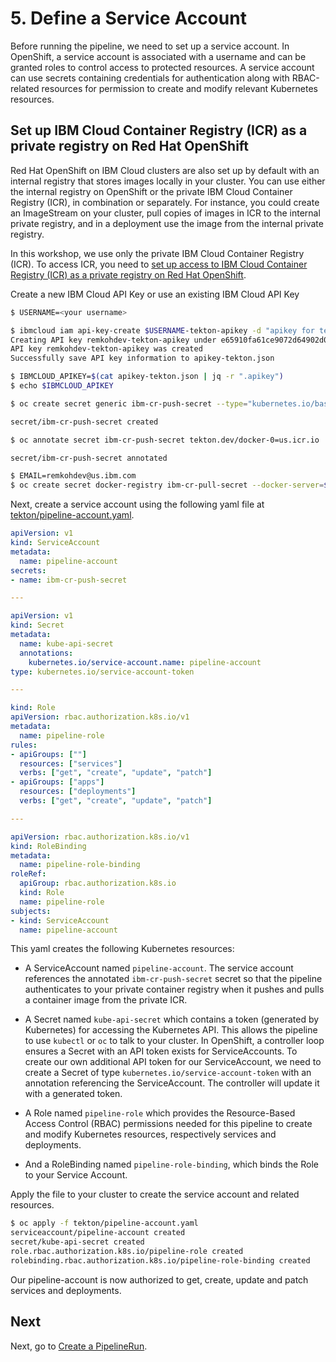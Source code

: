 # 5. Define a Service Account

Before running the pipeline, we need to set up a service account. In OpenShift, a service account is associated with a username and can be granted roles to control access to protected resources. A service account can use secrets containing credentials for authentication along with RBAC-related resources for permission to create and modify relevant Kubernetes resources.

## Set up IBM Cloud Container Registry (ICR) as a private registry on Red Hat OpenShift

Red Hat OpenShift on IBM Cloud clusters are also set up by default with an internal registry that stores images locally in your cluster. You can use either the internal registry on OpenShift or the private IBM Cloud Container Registry (ICR), in combination or separately. For instance, you could create an ImageStream on your cluster, pull copies of images in ICR to the internal private registry, and in a deployment use the image from the internal private registry.

In this workshop, we use only the private IBM Cloud Container Registry (ICR). To access ICR, you need to [set up access to IBM Cloud Container Registry (ICR) as a private registry on Red Hat OpenShift](https://cloud.ibm.com/docs/Registry?topic=Registry-registry_rhos).

Create a new IBM Cloud API Key or use an existing IBM Cloud API Key

```bash
$ USERNAME=<your username>

$ ibmcloud iam api-key-create $USERNAME-tekton-apikey -d "apikey for tekton task in openshift" --file apikey-tekton.json
Creating API key remkohdev-tekton-apikey under e65910fa61ce9072d64902d03f3d4774 as remkohdev@us.ibm.com...OK
API key remkohdev-tekton-apikey was created
Successfully save API key information to apikey-tekton.json

$ IBMCLOUD_APIKEY=$(cat apikey-tekton.json | jq -r ".apikey")
$ echo $IBMCLOUD_APIKEY

$ oc create secret generic ibm-cr-push-secret --type="kubernetes.io/basic-auth" --from-literal=username=iamapikey --from-literal=password=$IBMCLOUD_APIKEY

secret/ibm-cr-push-secret created

$ oc annotate secret ibm-cr-push-secret tekton.dev/docker-0=us.icr.io

secret/ibm-cr-push-secret annotated

$ EMAIL=remkohdev@us.ibm.com
$ oc create secret docker-registry ibm-cr-pull-secret --docker-server=$REGISTRY_ROUTE --docker-username=iamapikey --docker-password=$IBMCLOUD_APIKEY --docker-email=$EMAIL
```

Next, create a service account using the following yaml file at [tekton/pipeline-account.yaml](https://github.com/IBM/tekton-tutorial-openshift/blob/master/tekton/pipeline-account.yaml).

```yaml
apiVersion: v1
kind: ServiceAccount
metadata:
  name: pipeline-account
secrets:
- name: ibm-cr-push-secret

---

apiVersion: v1
kind: Secret
metadata:
  name: kube-api-secret
  annotations:
    kubernetes.io/service-account.name: pipeline-account
type: kubernetes.io/service-account-token

---

kind: Role
apiVersion: rbac.authorization.k8s.io/v1
metadata:
  name: pipeline-role
rules:
- apiGroups: [""]
  resources: ["services"]
  verbs: ["get", "create", "update", "patch"]
- apiGroups: ["apps"]
  resources: ["deployments"]
  verbs: ["get", "create", "update", "patch"]

---

apiVersion: rbac.authorization.k8s.io/v1
kind: RoleBinding
metadata:
  name: pipeline-role-binding
roleRef:
  apiGroup: rbac.authorization.k8s.io
  kind: Role
  name: pipeline-role
subjects:
- kind: ServiceAccount
  name: pipeline-account
```

This yaml creates the following Kubernetes resources:

* A ServiceAccount named `pipeline-account`. The service account references the annotated `ibm-cr-push-secret` secret so that the pipeline authenticates to your private container registry when it pushes and pulls a container image from the private ICR.

* A Secret named `kube-api-secret` which contains a token (generated by Kubernetes) for accessing the Kubernetes API. This allows the pipeline to use `kubectl` or `oc` to talk to your cluster. In OpenShift, a controller loop ensures a Secret with an API token exists for ServiceAccounts. To create our own additional API token for our ServiceAccount, we need to create a Secret of type `kubernetes.io/service-account-token` with an annotation referencing the ServiceAccount. The controller will update it with a generated token.

* A Role named `pipeline-role` which provides the Resource-Based Access Control (RBAC) permissions needed for this pipeline to create and modify Kubernetes resources, respectively services and deployments.

* And a RoleBinding named `pipeline-role-binding`, which binds the Role to your Service Account.

Apply the file to your cluster to create the service account and related resources.

```bash
$ oc apply -f tekton/pipeline-account.yaml
serviceaccount/pipeline-account created
secret/kube-api-secret created
role.rbac.authorization.k8s.io/pipeline-role created
rolebinding.rbac.authorization.k8s.io/pipeline-role-binding created
```

Our pipeline-account is now authorized to get, create, update and patch services and deployments.

## Next

Next, go to [Create a PipelineRun](6_create-pipeline-run.md).
